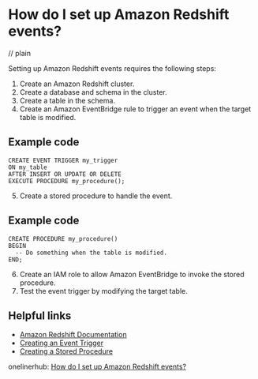 # How do I set up Amazon Redshift events?
// plain

Setting up Amazon Redshift events requires the following steps:

1. Create an Amazon Redshift cluster.
2. Create a database and schema in the cluster.
3. Create a table in the schema.
4. Create an Amazon EventBridge rule to trigger an event when the target table is modified.

## Example code

```
CREATE EVENT TRIGGER my_trigger
ON my_table
AFTER INSERT OR UPDATE OR DELETE
EXECUTE PROCEDURE my_procedure();
```

5. Create a stored procedure to handle the event.

## Example code

```
CREATE PROCEDURE my_procedure()
BEGIN
  -- Do something when the table is modified.
END;
```

6. Create an IAM role to allow Amazon EventBridge to invoke the stored procedure.
7. Test the event trigger by modifying the target table.

## Helpful links

- [Amazon Redshift Documentation](https://docs.aws.amazon.com/redshift/latest/mgmt/working-with-event-triggers.html)
- [Creating an Event Trigger](https://docs.aws.amazon.com/redshift/latest/dg/r_CREATE_EVENT_TRIGGER.html)
- [Creating a Stored Procedure](https://docs.aws.amazon.com/redshift/latest/dg/r_CREATE_PROCEDURE.html)

onelinerhub: [How do I set up Amazon Redshift events?](https://onelinerhub.com/amazon-redshift/how-do-i-set-up-amazon-redshift-events)